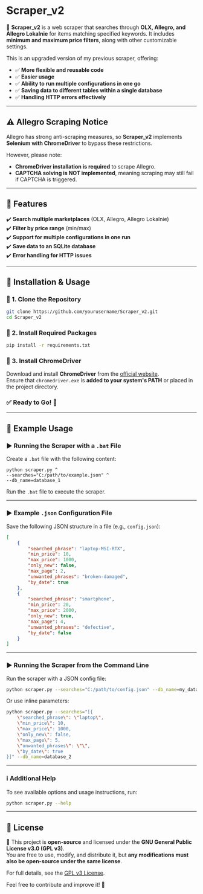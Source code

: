 # Scraper_v2

🚀 **Scraper_v2** is a web scraper that searches through **OLX, Allegro, and Allegro Lokalnie** for items matching specified keywords. It includes **minimum and maximum price filters**, along with other customizable settings.

This is an upgraded version of my previous scraper, offering:
- ✅ **More flexible and reusable code**
- ✅ **Easier usage**
- ✅ **Ability to run multiple configurations in one go**
- ✅ **Saving data to different tables within a single database**
- ✅ **Handling HTTP errors effectively**

---

## ⚠️ Allegro Scraping Notice  
Allegro has strong anti-scraping measures, so **Scraper_v2** implements **Selenium with ChromeDriver** to bypass these restrictions.  

However, please note:  
- **ChromeDriver installation is required** to scrape Allegro.  
- **CAPTCHA solving is NOT implemented**, meaning scraping may still fail if CAPTCHA is triggered.

---

## 📌 Features
✔️ **Search multiple marketplaces** (OLX, Allegro, Allegro Lokalnie)  
✔️ **Filter by price range** (min/max)  
✔️ **Support for multiple configurations in one run**  
✔️ **Save data to an SQLite database**  
✔️ **Error handling for HTTP issues**  

---

## 📂 Installation & Usage  

### 🔹 1. Clone the Repository  
```sh
git clone https://github.com/yourusername/Scraper_v2.git
cd Scraper_v2
```

### 🔹 2. Install Required Packages  
```sh
pip install -r requirements.txt
```

### 🔹 3. Install ChromeDriver  
Download and install **ChromeDriver** from the [official website](https://sites.google.com/chromium.org/driver/).  
Ensure that `chromedriver.exe` is **added to your system's PATH** or placed in the project directory.

### ✅ Ready to Go! 🚀  

---

## 🔧 Example Usage  

### ▶️ **Running the Scraper with a `.bat` File**
Create a `.bat` file with the following content:  
```batch
python scraper.py ^
--searches="C:/path/to/example.json" ^
--db_name=database_1
```
Run the `.bat` file to execute the scraper.

---

### ▶️ **Example `.json` Configuration File**  
Save the following JSON structure in a file (e.g., `config.json`):  
```json
[
    {
        "searched_phrase": "laptop-MSI-RTX",
        "min_price": 10,
        "max_price": 1000,
        "only_new": false,
        "max_page": 2,
        "unwanted_phrases": "broken-damaged",
        "by_date": true
    },
    {
        "searched_phrase": "smartphone",
        "min_price": 20,
        "max_price": 2000,
        "only_new": true,
        "max_page": 4,
        "unwanted_phrases": "defective",
        "by_date": false
    }
]
```

---

### ▶️ **Running the Scraper from the Command Line**
Run the scraper with a JSON config file:  
```sh
python scraper.py --searches="C:/path/to/config.json" --db_name=my_database
```

Or use inline parameters:  
```sh
python scraper.py --searches="[{
    \"searched_phrase\": \"laptop\", 
    \"min_price\": 10, 
    \"max_price\": 1000, 
    \"only_new\": false, 
    \"max_page\": 5, 
    \"unwanted_phrases\": \"\", 
    \"by_date\": true
}]" --db_name=database_2
```

---

### ℹ️ **Additional Help**
To see available options and usage instructions, run:  
```sh
python scraper.py --help
```
---

## 📜 License  
📌 This project is **open-source** and licensed under the **GNU General Public License v3.0 (GPL v3)**.  
You are free to use, modify, and distribute it, but **any modifications must also be open-source under the same license**.  

For full details, see the [GPL v3 License](https://www.gnu.org/licenses/gpl-3.0.html).  

Feel free to contribute and improve it! 🚀


